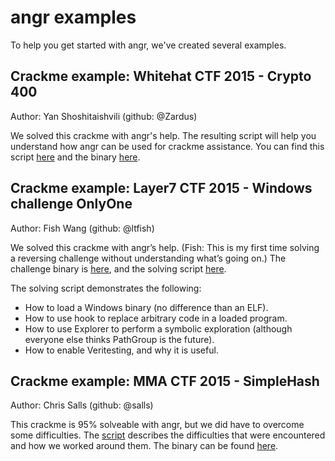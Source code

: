 # angr examples

To help you get started with angr, we've created several examples.

## Crackme example: Whitehat CTF 2015 - Crypto 400

Author: Yan Shoshitaishvili (github: @Zardus)

We solved this crackme with angr's help.
The resulting script will help you understand how angr can be used for crackme assistance.
You can find this script [here](./examples/whitehat_crypto400/whitehat_crypto400.py) and the binary [here](./examples/whitehat_crypto400/whitehat_crypto400).

## Crackme example: Layer7 CTF 2015 - Windows challenge OnlyOne

Author: Fish Wang (github: @ltfish)

We solved this crackme with angr’s help.
(Fish: This is my first time solving a reversing challenge without understanding what’s going on.)
The challenge binary is [here](./examples/layer7_onlyone/onlyone.exe), and the solving script [here](./examples/layer7_onlyone/solve.py).

The solving script demonstrates the following:
- How to load a Windows binary (no difference than an ELF).
- How to use hook to replace arbitrary code in a loaded program.
- How to use Explorer to perform a symbolic exploration (although everyone else thinks PathGroup is the future).
- How to enable Veritesting, and why it is useful.

## Crackme example: MMA CTF 2015 - SimpleHash

Author: Chris Salls (github: @salls)

This crackme is 95% solveable with angr, but we did have to overcome some difficulties.
The [script](./examples/mma_simplehash/simplehash.py) describes the difficulties that were encountered and how we worked around them.
The binary can be found [here](./examples/mma_simplehash/simple_hash).

